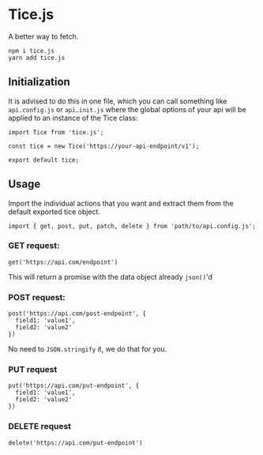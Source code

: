 # Tice.js

A better way to fetch.

```
npm i tice.js
yarn add tice.js
```

## Initialization

It is advised to do this in one file, which you can call something like `api.config.js` or `api.init.js` where the global options of your api will be applied to an instance of the Tice class:

```
import Tice from 'tice.js';

const tice = new Tice('https://your-api-endpoint/v1');

export default tice;
```

## Usage

Import the individual actions that you want and extract them from the default exported tice object.

```
import { get, post, put, patch, delete } from 'path/to/api.config.js';
```

### GET request:

```
get('https://api.com/endpoint')
```

This will return a promise with the data object already `json()`'d

### POST request:

```
post('https://api.com/post-endpoint', {
  field1: 'value1',
  field2: 'value2'
})
```

No need to `JSON.stringify` it, we do that for you.

### PUT request

```
put('https://api.com/put-endpoint', {
  field1: 'value1',
  field2: 'value2'
})
```

### DELETE request

```
delete('https://api.com/put-endpoint')
```
